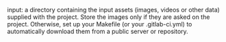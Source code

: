 input: a directory containing the input assets (images, videos or other data) supplied with the project. Store
the images only if they are asked on the project. Otherwise, set up your Makefile (or your .gitlab-ci.yml)
to automatically download them from a public server or repository.